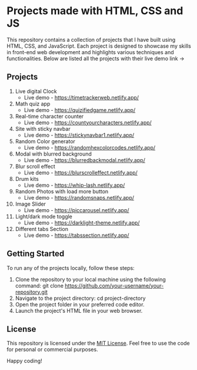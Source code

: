 # Projects made with HTML, CSS and JS
This repository contains a collection of projects that I have built using HTML, CSS, and JavaScript. Each project is designed to showcase my skills in front-end web development and highlights various techniques and functionalities. Below are listed all the projects with their live demo link ->

## Projects

1. Live digital Clock
   * Live demo - https://timetrackerweb.netlify.app/
2. Math quiz app
   * Live demo - https://quizifiedgame.netlify.app/
3. Real-time character counter
   * Live demo - https://countyourcharacters.netlify.app/
4. Site with sticky navbar
   * Live demo - https://stickynavbar1.netlify.app/
5. Random Color generator
   * Live demo - https://randomhexcolorcodes.netlify.app/
6. Modal with blurred background
   * Live demo - https://blurredbackmodal.netlify.app/
7. Blur scroll effect
   * Live demo - https://blurscrolleffect.netlify.app/
8. Drum kits
   * Live demo - https://whip-lash.netlify.app/
9. Random Photos with load more button
   * Live demo - https://randomsnaps.netlify.app/
10. Image Slider
    * Live demo - https://piccarousel.netlify.app/
11. Light/dark mode toggle
    * Live demo - https://darklight-theme.netlify.app/
12. Different tabs Section
    * Live demo - https://tabssection.netlify.app/

## Getting Started

To run any of the projects locally, follow these steps:

1. Clone the repository to your local machine using the following command: git clone https://github.com/your-username/your-repository.git
2. Navigate to the project directory: cd project-directory
3. Open the project folder in your preferred code editor.
4. Launch the project's HTML file in your web browser.

## License

This repository is licensed under the [MIT License](https://opensource.org/license/mit/). Feel free to use the code for personal or commercial purposes.

Happy coding!


